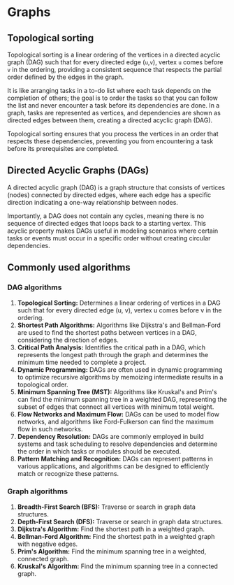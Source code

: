 # Graphs

## Topological sorting

Topological sorting is a linear ordering of the vertices in a directed acyclic graph (DAG) such that for every directed edge (`u`,`v`), vertex `u` comes before `v` in the ordering, providing a consistent sequence that respects the partial order defined by the edges in the graph.

It is like arranging tasks in a to-do list where each task depends on the completion of others; the goal is to order the tasks so that you can follow the list and never encounter a task before its dependencies are done. In a graph, tasks are represented as vertices, and dependencies are shown as directed edges between them, creating a directed acyclic graph (DAG).

Topological sorting ensures that you process the vertices in an order that respects these dependencies, preventing you from encountering a task before its prerequisites are completed.

## Directed Acyclic Graphs (DAGs)

A directed acyclic graph (DAG) is a graph structure that consists of vertices (nodes) connected by directed edges, where each edge has a specific direction indicating a one-way relationship between nodes.

Importantly, a DAG does not contain any cycles, meaning there is no sequence of directed edges that loops back to a starting vertex. This acyclic property makes DAGs useful in modeling scenarios where certain tasks or events must occur in a specific order without creating circular dependencies.

## Commonly used algorithms

### DAG algorithms

1. **Topological Sorting:**
   Determines a linear ordering of vertices in a DAG such that for every directed edge (u, v), vertex u comes before v in the ordering.
1. **Shortest Path Algorithms:**
   Algorithms like Dijkstra's and Bellman-Ford are used to find the shortest paths between vertices in a DAG, considering the direction of edges.
1. **Critical Path Analysis:**
   Identifies the critical path in a DAG, which represents the longest path through the graph and determines the minimum time needed to complete a project.
1. **Dynamic Programming:**
   DAGs are often used in dynamic programming to optimize recursive algorithms by memoizing intermediate results in a topological order.
1. **Minimum Spanning Tree (MST):**
   Algorithms like Kruskal's and Prim's can find the minimum spanning tree in a weighted DAG, representing the subset of edges that connect all vertices with minimum total weight.
1. **Flow Networks and Maximum Flow:**
   DAGs can be used to model flow networks, and algorithms like Ford-Fulkerson can find the maximum flow in such networks.
1. **Dependency Resolution:**
   DAGs are commonly employed in build systems and task scheduling to resolve dependencies and determine the order in which tasks or modules should be executed.
1. **Pattern Matching and Recognition:**
   DAGs can represent patterns in various applications, and algorithms can be designed to efficiently match or recognize these patterns.

### Graph algorithms

1. **Breadth-First Search (BFS):** Traverse or search in graph data structures.
2. **Depth-First Search (DFS):** Traverse or search in graph data structures.
3. **Dijkstra's Algorithm:** Find the shortest path in a weighted graph.
4. **Bellman-Ford Algorithm:** Find the shortest path in a weighted graph with negative edges.
5. **Prim's Algorithm:** Find the minimum spanning tree in a weighted, connected graph.
6. **Kruskal's Algorithm:** Find the minimum spanning tree in a connected graph.

